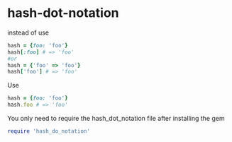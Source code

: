 # hash-dot-notation
instead of use
```ruby
hash = {foo: 'foo'}
hash[:foo] # => 'foo'
#or 
hash = {'foo' => 'foo'}
hash['foo'] # => 'foo'

```
Use
```ruby
hash = {foo: 'foo'}
hash.foo # => 'foo'

```

You only need to require the hash_dot_notation file after installing the gem

```ruby
require 'hash_do_notation'
```
